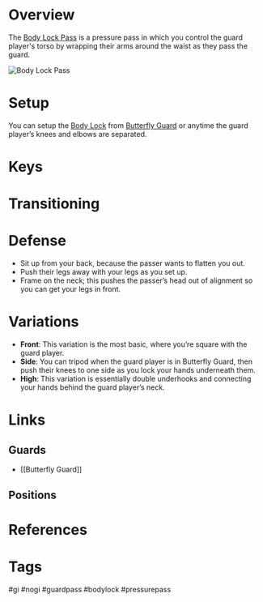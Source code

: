 # Overview
The <u>Body Lock Pass</u> is a pressure pass in which you control the guard player's torso by wrapping their arms around the waist as they pass the guard.

![Body Lock Pass](https://www.bjjee.com/wp-content/uploads/2021/09/bodylock-pass-1.jpg)
# Setup
You can setup the <u>Body Lock</u> from [Butterfly Guard](obsidian://open?vault=Obsidian-BJJ-Notes&file=Guards%2FButterfly%20Guard) or anytime the guard player’s knees and elbows are separated.
# Keys
# Transitioning


# Defense
- Sit up from your back, because the passer wants to flatten you out.
- Push their legs away with your legs as you set up.
- Frame on the neck; this pushes the passer’s head out of alignment so you can get your legs in front.
# Variations
- **Front**: This variation is the most basic, where you’re square with the guard player.
- **Side**: You can tripod when the guard player is in Butterfly Guard, then push their knees to one side as you lock your hands underneath them.
- **High**: This variation is essentially double underhooks and connecting your hands behind the guard player’s neck.
# Links
## Guards
- [[Butterfly Guard]]
## Positions
# References
# Tags
#gi #nogi #guardpass #bodylock #pressurepass 